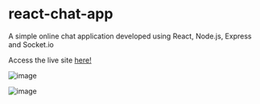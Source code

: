 # react-chat-app
A simple online chat application developed using React, Node.js, Express and Socket.io

Access the live site [here!](https://rt-chatting-app.netlify.app/)


![image](https://user-images.githubusercontent.com/50294661/126502777-8c1fb69a-c717-4f30-95ca-b86497ad6b01.png)

![image](https://user-images.githubusercontent.com/50294661/126503163-d48a0a75-518e-44a4-a244-c5f0b00ed3c8.png)
